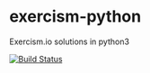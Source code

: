 # exercism-python
Exercism.io solutions in python3

[![Build Status](https://travis-ci.org/ShlokD/exercism-python.svg?branch=master)](https://travis-ci.org/ShlokD/exercism-python)

